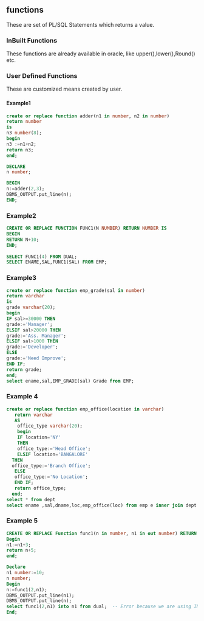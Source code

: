 ## functions
These are set of PL/SQL Statements which returns a value.

### InBuilt Functions
These functions are already available in oracle, like upper(),lower(),Round() etc.

### User Defined Functions
These are customized means created by user.

#### Example1
```sql
create or replace function adder(n1 in number, n2 in number)    
return number    
is     
n3 number(8);    
begin    
n3 :=n1+n2;    
return n3;    
end;    

DECLARE
n number;

BEGIN
n:=adder(2,3);
DBMS_OUTPUT.put_line(n);
END;
```

### Example2
```sql
CREATE OR REPLACE FUNCTION FUNC1(N NUMBER) RETURN NUMBER IS
BEGIN
RETURN N+10;
END;
 
SELECT FUNC1(4) FROM DUAL;
SELECT ENAME,SAL,FUNC1(SAL) FROM EMP;
```

### Example3
```sql
create or replace function emp_grade(sal in number)    
return varchar  
is     
grade varchar(20);    
begin    
IF sal>=30000 THEN  
grade:='Manager';
ELSIF sal>20000 THEN
grade:='Ass. Manager';
ELSIF sal>1000 THEN
grade:='Developer';
ELSE    
grade:='Need Improve';
END IF;
return grade;
end;
select ename,sal,EMP_GRADE(sal) Grade from EMP;

```
### Example 4
```sql
create or replace function emp_office(location in varchar)
   return varchar
   AS
    office_type varchar(20);
    begin
    IF location='NY'
    THEN
    office_type:='Head Office';
    ELSIF location='BANGALORE' 
  THEN
  office_type:='Branch Office';
   ELSE
   office_type:='No Location';
   END IF;
   return office_type;
  end;
select * from dept
select ename ,sal,dname,loc,emp_office(loc) from emp e inner join dept t on e.deptno=t.deptno;
```

### Example 5
```sql
CREATE OR REPLACE Function func1(n in number, n1 in out number) RETURN Number IS
Begin
n1:=n1+3;
return n+5;
end;

Declare
n1 number:=10;
n number;
Begin
n:=func1(2,n1);
DBMS_OUTPUT.put_line(n1);
DBMS_OUTPUT.put_line(n);
select func1(2,n1) into n1 from dual;  -- Error because we are using INOUT parameter
End;
```
